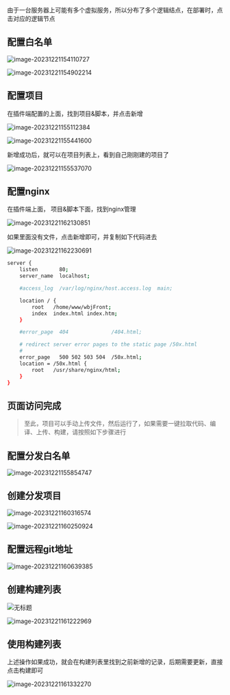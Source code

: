 由于一台服务器上可能有多个虚拟服务，所以分布了多个逻辑结点，在部署时，点击对应的逻辑节点

## 配置白名单

![image-20231221154110727](https://cdn.jsdelivr.net/gh/MaiRen1997/mdPic/vueImg/202312211542663.png)

![image-20231221154902214](https://cdn.jsdelivr.net/gh/MaiRen1997/mdPic/vueImg/202312211549302.png)

## 配置项目

在插件端配置的上面，找到项目&脚本，并点击新增

![image-20231221155112384](https://cdn.jsdelivr.net/gh/MaiRen1997/mdPic/vueImg/202312211551444.png)

![image-20231221155441600](https://cdn.jsdelivr.net/gh/MaiRen1997/mdPic/vueImg/202312211554651.png)



新增成功后，就可以在项目列表上，看到自己刚刚建的项目了

![image-20231221155537070](https://cdn.jsdelivr.net/gh/MaiRen1997/mdPic/vueImg/202312211555122.png)

## 配置nginx

在插件端上面， 项目&脚本下面，找到nginx管理

![image-20231221162130851](https://cdn.jsdelivr.net/gh/MaiRen1997/mdPic/vueImg/202312211623227.png)

如果里面没有文件，点击新增即可，并复制如下代码进去

![image-20231221162230691](https://cdn.jsdelivr.net/gh/MaiRen1997/mdPic/vueImg/202312211623100.png)

```sh
server {
    listen       80;
    server_name  localhost;

    #access_log  /var/log/nginx/host.access.log  main;

    location / {
        root   /home/www/wbjFront;
        index  index.html index.htm;
    }

    #error_page  404              /404.html;

    # redirect server error pages to the static page /50x.html
    #
    error_page   500 502 503 504  /50x.html;
    location = /50x.html {
        root   /usr/share/nginx/html;
    }
}


```



## 页面访问完成

> 至此，项目可以手动上传文件，然后运行了，如果需要一键拉取代码、编译、上传、构建，请按照如下步骤进行

## 配置分发白名单

![image-20231221155854747](https://cdn.jsdelivr.net/gh/MaiRen1997/mdPic/vueImg/202312211558808.png)

## 创建分发项目

![image-20231221160316574](https://cdn.jsdelivr.net/gh/MaiRen1997/mdPic/vueImg/202312211603637.png)

![image-20231221160250924](https://cdn.jsdelivr.net/gh/MaiRen1997/mdPic/vueImg/202312211602982.png)

## 配置远程git地址

![image-20231221160639385](https://cdn.jsdelivr.net/gh/MaiRen1997/mdPic/vueImg/202312211606461.png)

## 创建构建列表

![无标题](https://cdn.jsdelivr.net/gh/MaiRen1997/mdPic/vueImg/202312211617724.png)

![image-20231221161222969](https://cdn.jsdelivr.net/gh/MaiRen1997/mdPic/vueImg/202312211617162.png)

## 使用构建列表

上述操作如果成功，就会在构建列表里找到之前新增的记录，后期需要更新，直接点击构建即可

![image-20231221161332270](https://cdn.jsdelivr.net/gh/MaiRen1997/mdPic/vueImg/202312211618892.png)






























